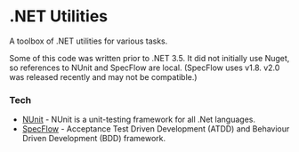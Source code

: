 # .NET Utilities

A toolbox of .NET utilities for various tasks. 

Some of this code was written prior to .NET 3.5. It did not initially use Nuget, so references to NUnit and SpecFlow are local. (SpecFlow uses v1.8. v2.0 was released recently and may not be compatible.)

### Tech

* [NUnit] - NUnit is a unit-testing framework for all .Net languages.
* [SpecFlow] - Acceptance Test Driven Development (ATDD) and Behaviour Driven Development (BDD) framework.


[SpecFlow]: <http://www.specflow.org/>
[NUnit]: <http://www.nunit.org/>
